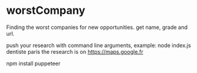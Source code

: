 # worstCompany

Finding the worst companies for new opportunities.
get name, grade and url.

push your research with command line arguments, example: node index.js dentiste paris 
the research is on https://maps.google.fr



npm install puppeteer
